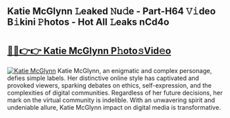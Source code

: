 ## Katie McGlynn 𝙻eaked 𝙽u𝚍e - Part-H64 𝚅𝚒deo B𝚒kini 𝙿hotos - Hot All 𝙻eaks nCd4o

# <h2><a href="http://ld15u4e.urlbe.top/?page=Katie+McGlynn">🔗🔗👉👉 Katie McGlynn P𝚑oto𝚜Vid𝚎o</a></h2>

[![Katie McGlynn](https://i.imgur.com/eBuTRDB.gif)](http://ld15u4e.urlbe.top/?page=Katie+McGlynn)
Katie McGlynn, an enigmatic and complex personage, defies simple labels. Her distinctive online style has captivated and provoked viewers, sparking debates on ethics, self-expression, and the complexities of digital communities. Regardless of her future decisions, her mark on the virtual community is indelible. With an unwavering spirit and undeniable allure, Katie McGlynn impact on digital media is transformative.
